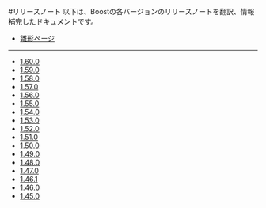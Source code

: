 #リリースノート
以下は、Boostの各バージョンのリリースノートを翻訳、情報補完したドキュメントです。

- [雛形ページ](./version/template.md)

***

- [1.60.0](./version/1_60_0.md)
- [1.59.0](./version/1_59_0.md)
- [1.58.0](./version/1_58_0.md)
- [1.57.0](./version/1_57_0.md)
- [1.56.0](./version/1_56_0.md)
- [1.55.0](./version/1_55_0.md)
- [1.54.0](./version/1_54_0.md)
- [1.53.0](./version/1_53_0.md)
- [1.52.0](./version/1_52_0.md)
- [1.51.0](./version/1_51_0.md)
- [1.50.0](./version/1_50_0.md)
- [1.49.0](./version/1_49_0.md)
- [1.48.0](./version/1_48_0.md)
- [1.47.0](./version/1_47_0.md)
- [1.46.1](./version/1_46_1.md)
- [1.46.0](./version/1_46_0.md)
- [1.45.0](./version/1_45_0.md)

